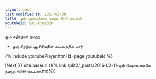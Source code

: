 ```yaml
---
layout: post
last_modified_at: 2021-03-30
title: ஓம் அஸ்வத்தாய நமஹ ௧௦௮ டைம்ஸ்
youtubeId: Lm0-Xjqe028
---
```

 
 
 ஓம் சுதீர்தயா நமஹ  
 
 -  ஒரு சிறந்த ஆசிரியரின் வடிவத்தில் யார் 
 
  
 
  
 
 
 
 
 
 


{% include youtubePlayer.html id=page.youtubeId %}
 
[Next]({{ site.baseurl }}{% link  split2/_posts/2016-02-11-ஓம் ஷோஉரையே நமஹ ௧௦௮ டைம்ஸ்.md%})
 

